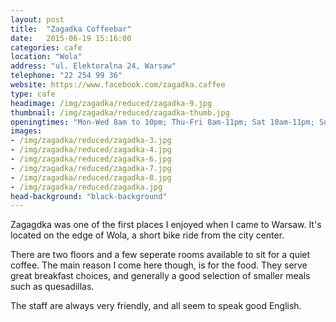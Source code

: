 ```yaml
---
layout: post
title:  "Zagadka Coffeebar"
date:   2015-06-19 15:16:00
categories: cafe
location: "Wola"
address: "ul. Elektoralna 24, Warsaw"
telephone: "22 254 99 36"
website: https://www.facebook.com/zagadka.caffee
type: cafe
headimage: /img/zagadka/reduced/zagadka-9.jpg
thumbnail: /img/zagadka/reduced/zagadka-thumb.jpg
openingtimes: "Mon-Wed 8am to 10pm; Thu-Fri 8am-11pm; Sat 10am-11pm; Sun 10am-10pm"
images:
- /img/zagadka/reduced/zagadka-3.jpg
- /img/zagadka/reduced/zagadka-4.jpg
- /img/zagadka/reduced/zagadka-6.jpg
- /img/zagadka/reduced/zagadka-7.jpg
- /img/zagadka/reduced/zagadka-8.jpg
- /img/zagadka/reduced/zagadka.jpg
head-background: "black-background"
---
```


Zagagdka was one of the first places I enjoyed when I came to Warsaw. It's located on the edge of Wola, a short bike ride from the city center.

There are two floors and a few seperate rooms available to sit for a quiet coffee. The main reason I come here though, is for the food. They serve great breakfast choices, and generally a good selection of smaller meals such as quesadillas.

The staff are always very friendly, and all seem to speak good English.